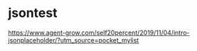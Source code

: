 # jsontest

https://www.agent-grow.com/self20percent/2019/11/04/intro-jsonplaceholder/?utm_source=pocket_mylist

